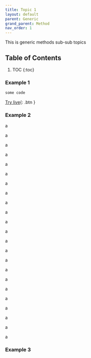 ```yaml
---
title: Topic 1
layout: default
parent: Generic
grand_parent: Method
nav_order: 1
---
```


This is generic methods sub-sub topics

## Table of Contents

1. TOC
{:toc}

### Example 1

```js
some code
```
[Try live](https://code.earthengine.google.com/){: .btn }



### Example 2

a

a

a

a

a

a

a

a

a

a

a

a

a

a

a

a

a

a

a

a

a

a

a

### Example 3

